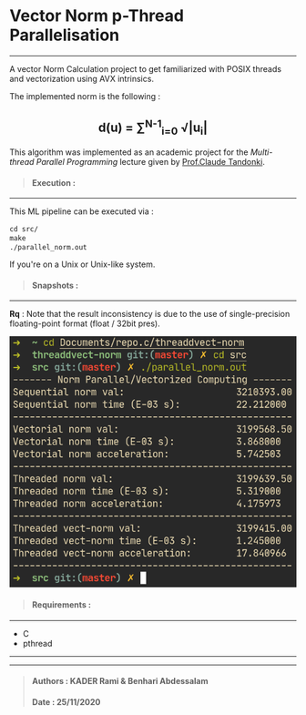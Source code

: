 # Vector Norm p-Thread Parallelisation
___
A vector Norm Calculation project  to get familiarized with POSIX threads and vectorization using AVX intrinsics.

The implemented norm is the following :

  ## <center> d(u) = &Sum;<sup>N-1</sup><sub>i=0</sub> &radic;|u<sub>i</sub>| </center>

This algorithm was implemented as an academic project for the _Multi-thread Parallel Programming_ lecture given by <a href="claude.tadonki@mines-paristech.fr">Prof.Claude Tandonki</a>.

 
> #### Execution :
___

This ML pipeline can be executed via : 

``` shell
cd src/
make
./parallel_norm.out
```
If you're on a Unix or Unix-like system.
 
> #### Snapshots :
___

<b>Rq</b> : Note that the result inconsistency is due to the use of single-precision floating-point format (float / 32bit pres).

![Example](examples\img-example.png)

> #### Requirements :
___
- C 
- pthread

___
___
> #### Authors : KADER Rami & Benhari Abdessalam 
> #### Date : 25/11/2020